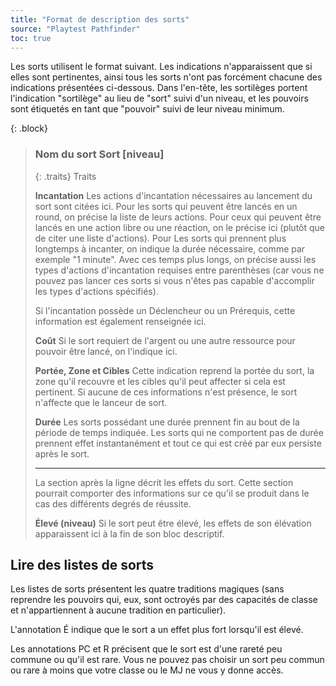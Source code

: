 ```yaml
---
title: "Format de description des sorts"
source: "Playtest Pathfinder"
toc: true
---
```


Les sorts utilisent le format suivant. Les indications n'apparaissent que si elles sont pertinentes, ainsi tous les sorts n'ont pas forcément chacune des indications présentées ci-dessous. Dans l'en-tête, les sortilèges portent l'indication "sortilège" au lieu de "sort" suivi d'un niveau, et les pouvoirs sont étiquetés en tant que "pouvoir" suivi de leur niveau minimum.

{: .block}
> ### Nom du sort **Sort [niveau]**
> 
> {: .traits}
> Traits
> 
> **Incantation** Les actions d'incantation nécessaires au lancement du sort sont citées ici. Pour les sorts qui peuvent être lancés en un round, on précise la liste de leurs actions. Pour ceux qui peuvent être lancés en une action libre ou une réaction, on le précise ici (plutôt que de citer une liste d'actions). Pour Les sorts qui prennent plus longtemps à incanter, on indique la durée nécessaire, comme par exemple "1 minute". Avec ces temps plus longs, on précise aussi les types d'actions d'incantation requises entre parenthèses (car vous ne pouvez pas lancer ces sorts si vous n'êtes pas capable d'accomplir les types d'actions spécifiés).
> 
> Si l'incantation possède un Déclencheur ou un Prérequis, cette information est également renseignée ici.
> 
> **Coût** Si le sort requiert de l'argent ou une autre ressource pour pouvoir être lancé, on l'indique ici.
> 
> **Portée, Zone et Cibles** Cette indication reprend la portée du sort, la zone qu'il recouvre et les cibles qu'il peut affecter si cela est pertinent. Si aucune de ces informations n'est présence, le sort n'affecte que le lanceur de sort.
> 
> **Durée** Les sorts possédant une durée prennent fin au bout de la période de temps indiquée. Les sorts qui ne comportent pas de durée prennent effet instantanément et tout ce qui est créé par eux persiste après le sort.
> 
> ---
> 
> La section après la ligne décrit les effets du sort. Cette section pourrait comporter des informations sur ce qu'il se produit dans le cas des différents degrés de réussite.
> 
> **Élevé (niveau)** Si le sort peut être élevé, les effets de son élévation apparaissent ici à la fin de son bloc descriptif.

## Lire des listes de sorts

Les listes de sorts présentent les quatre traditions magiques (sans reprendre les pouvoirs qui, eux, sont octroyés par des capacités de classe et n'appartiennent à aucune tradition en particulier).

L'annotation É indique que le sort a un effet plus fort lorsqu'il est élevé.

Les annotations PC et R précisent que le sort est d'une rareté peu commune ou qu'il est rare. Vous ne pouvez pas choisir un sort peu commun ou rare à moins que votre classe ou le MJ ne vous y donne accès.
